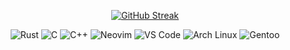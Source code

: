 <div align="center">

[![GitHub Streak](https://streak-stats.demolab.com?user=vremyavnikuda&theme=highcontrast)](https://git.io/streak-stats)

</div>

<div align="center">

![Rust](https://img.shields.io/badge/-Rust-000000?style=flat&logo=Rust&logoColor=white)
![C](https://img.shields.io/badge/-C-A8B9CC?style=flat&logo=c&logoColor=black)
![C++](https://img.shields.io/badge/-C++-00599C?style=flat&logo=c%2B%2B&logoColor=white)
![Neovim](https://img.shields.io/badge/-Neovim-57A143?style=flat&logo=neovim&logoColor=white)
![VS Code](https://img.shields.io/badge/-VS%20Code-007ACC?style=flat&logo=visual-studio-code)
![Arch Linux](https://img.shields.io/badge/-Arch%20Linux-1793D1?style=flat&logo=arch-linux&logoColor=white)
![Gentoo](https://img.shields.io/badge/-Gentoo-54487A?style=flat&logo=gentoo&logoColor=white)

</div>
